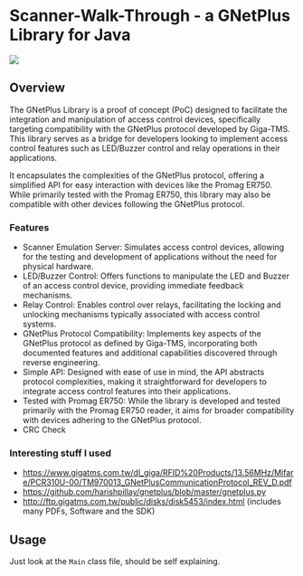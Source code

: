 # Scanner-Walk-Through - a GNetPlus Library for Java
[![](https://jitpack.io/v/morihofi/er750-scanner-walk-thought.svg)](https://jitpack.io/#morihofi/er750-scanner-walk-thought)

## Overview

The GNetPlus Library is a proof of concept (PoC) designed to facilitate the integration and manipulation of access control devices, 
specifically targeting compatibility with the GNetPlus protocol developed by Giga-TMS. This library serves as a bridge for developers 
looking to implement access control features such as LED/Buzzer control and relay operations in their applications. 

It encapsulates the complexities of the GNetPlus protocol, offering a simplified API for easy interaction with devices like the Promag ER750. 
While primarily tested with the Promag ER750, this library may also be compatible with other devices following the GNetPlus protocol.

### Features
- Scanner Emulation Server: Simulates access control devices, allowing for the testing and development of applications without the need for physical hardware.
- LED/Buzzer Control: Offers functions to manipulate the LED and Buzzer of an access control device, providing immediate feedback mechanisms.
- Relay Control: Enables control over relays, facilitating the locking and unlocking mechanisms typically associated with access control systems.
- GNetPlus Protocol Compatibility: Implements key aspects of the GNetPlus protocol as defined by Giga-TMS, incorporating both documented features and additional capabilities discovered through reverse engineering.
- Simple API: Designed with ease of use in mind, the API abstracts protocol complexities, making it straightforward for developers to integrate access control features into their applications.
- Tested with Promag ER750: While the library is developed and tested primarily with the Promag ER750 reader, it aims for broader compatibility with devices adhering to the GNetPlus protocol.
- CRC Check
### Interesting stuff I used
- https://www.gigatms.com.tw/dl_giga/RFID%20Products/13.56MHz/Mifare/PCR310U-00/TM970013_GNetPlusCommunicationProtocol_REV_D.pdf
- https://github.com/harishpillay/gnetplus/blob/master/gnetplus.py
- http://ftp.gigatms.com.tw/public/disks/disk5453/index.html (includes many PDFs, Software and the SDK)

## Usage
Just look at the `Main` class file, should be self explaining.